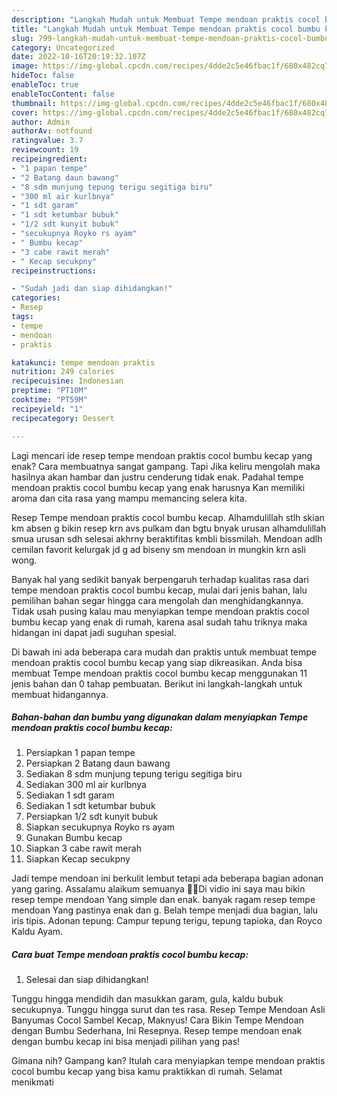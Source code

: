 ```yaml
---
description: "Langkah Mudah untuk Membuat Tempe mendoan praktis cocol bumbu kecap yang Enak Banget, Buat Buka Puasa Bikin Ngiler"
title: "Langkah Mudah untuk Membuat Tempe mendoan praktis cocol bumbu kecap yang Enak Banget, Buat Buka Puasa Bikin Ngiler"
slug: 799-langkah-mudah-untuk-membuat-tempe-mendoan-praktis-cocol-bumbu-kecap-yang-enak-banget-buat-buka-puasa-bikin-ngiler
category: Uncategorized
date: 2022-10-16T20:19:32.107Z
image: https://img-global.cpcdn.com/recipes/4dde2c5e46fbac1f/680x482cq70/tempe-mendoan-praktis-cocol-bumbu-kecap-foto-resep-utama.jpg
hideToc: false
enableToc: true
enableTocContent: false
thumbnail: https://img-global.cpcdn.com/recipes/4dde2c5e46fbac1f/680x482cq70/tempe-mendoan-praktis-cocol-bumbu-kecap-foto-resep-utama.jpg
cover: https://img-global.cpcdn.com/recipes/4dde2c5e46fbac1f/680x482cq70/tempe-mendoan-praktis-cocol-bumbu-kecap-foto-resep-utama.jpg
author: Admin
authorAv: notfound
ratingvalue: 3.7
reviewcount: 19
recipeingredient:
- "1 papan tempe"
- "2 Batang daun bawang"
- "8 sdm munjung tepung terigu segitiga biru"
- "300 ml air kurlbnya"
- "1 sdt garam"
- "1 sdt ketumbar bubuk"
- "1/2 sdt kunyit bubuk"
- "secukupnya Royko rs ayam"
- " Bumbu kecap"
- "3 cabe rawit merah"
- " Kecap secukpny"
recipeinstructions:

- "Sudah jadi dan siap dihidangkan!"
categories:
- Resep
tags:
- tempe
- mendoan
- praktis

katakunci: tempe mendoan praktis 
nutrition: 249 calories
recipecuisine: Indonesian
preptime: "PT10M"
cooktime: "PT59M"
recipeyield: "1"
recipecategory: Dessert

---
```



Lagi mencari ide resep tempe mendoan praktis cocol bumbu kecap yang enak? Cara membuatnya sangat gampang. Tapi Jika keliru mengolah maka hasilnya akan hambar dan justru cenderung tidak enak. Padahal tempe mendoan praktis cocol bumbu kecap yang enak harusnya Kan memiliki aroma dan cita rasa yang mampu memancing selera kita.


Resep Tempe mendoan praktis cocol bumbu kecap. Alhamdulillah stlh skian km absen g bikin resep krn avs pulkam dan bgtu bnyak urusan alhamdulillah smua urusan sdh selesai akhrny beraktifitas kmbli bissmilah. Mendoan adlh cemilan favorit kelurgak jd g ad biseny sm mendoan in mungkin krn asli wong.

Banyak hal yang sedikit banyak berpengaruh terhadap kualitas rasa dari tempe mendoan praktis cocol bumbu kecap, mulai dari jenis bahan, lalu pemilihan bahan segar hingga cara mengolah dan menghidangkannya. Tidak usah pusing kalau mau menyiapkan tempe mendoan praktis cocol bumbu kecap yang enak di rumah, karena asal sudah tahu triknya maka hidangan ini dapat jadi suguhan spesial.


Di bawah ini ada beberapa cara mudah dan praktis untuk membuat tempe mendoan praktis cocol bumbu kecap yang siap dikreasikan. Anda bisa membuat Tempe mendoan praktis cocol bumbu kecap menggunakan 11 jenis bahan dan 0 tahap pembuatan. Berikut ini langkah-langkah untuk membuat hidangannya.

<!--inarticleads1-->

##### Bahan-bahan dan bumbu yang digunakan dalam menyiapkan Tempe mendoan praktis cocol bumbu kecap:

1. Persiapkan 1 papan tempe
1. Persiapkan 2 Batang daun bawang
1. Sediakan 8 sdm munjung tepung terigu segitiga biru
1. Sediakan 300 ml air kurlbnya
1. Sediakan 1 sdt garam
1. Sediakan 1 sdt ketumbar bubuk
1. Persiapkan 1/2 sdt kunyit bubuk
1. Siapkan secukupnya Royko rs ayam
1. Gunakan  Bumbu kecap
1. Siapkan 3 cabe rawit merah
1. Siapkan  Kecap secukpny


Jadi tempe mendoan ini berkulit lembut tetapi ada beberapa bagian adonan yang garing. Assalamu alaikum semuanya 🙏🏻Di vidio ini saya mau bikin resep tempe mendoan Yang simple dan enak. banyak ragam resep tempe mendoan Yang pastinya enak dan g. Belah tempe menjadi dua bagian, lalu iris tipis. Adonan tepung: Campur tepung terigu, tepung tapioka, dan Royco Kaldu Ayam. 

<!--inarticleads2-->

##### Cara buat Tempe mendoan praktis cocol bumbu kecap:


1. Selesai dan siap dihidangkan!

Tunggu hingga mendidih dan masukkan garam, gula, kaldu bubuk secukupnya. Tunggu hingga surut dan tes rasa. Resep Tempe Mendoan Asli Banyumas Cocol Sambel Kecap, Maknyus! Cara Bikin Tempe Mendoan dengan Bumbu Sederhana, Ini Resepnya. Resep tempe mendoan enak dengan bumbu kecap ini bisa menjadi pilihan yang pas! 

Gimana nih? Gampang kan? Itulah cara menyiapkan tempe mendoan praktis cocol bumbu kecap yang bisa kamu praktikkan di rumah. Selamat menikmati
